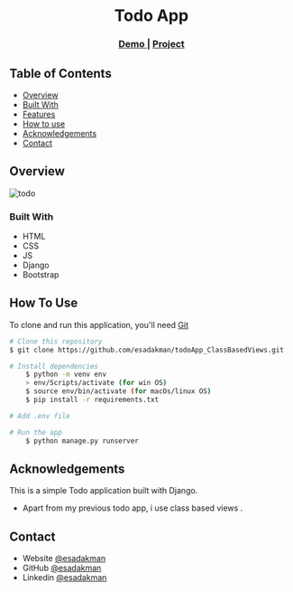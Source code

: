 <!-- Please update value in the {}  -->

<h1 align="center">Todo App</h1>

<div align="center">
  <h3>
    <a href="http://esadd.pythonanywhere.com/">
      Demo
    </a>
     | 
    <a href="https://github.com/esadakman/todoApp_ClassBasedViews">
      Project
    </a>
 
  </h3>
</div>

<!-- TABLE OF CONTENTS -->

## Table of Contents

- [Overview](#overview)
- [Built With](#built-with)
- [Features](#features)
- [How to use](#how-to-use)
- [Acknowledgements](#acknowledgements)
- [Contact](#contact)

<!-- OVERVIEW -->

## Overview

![todo](https://user-images.githubusercontent.com/98649983/188873857-358ee6a4-3bb1-4667-906d-23f828efdafe.gif)


### Built With

<!-- This section should list any major frameworks that you built your project using. Here are a few examples.-->

- HTML
- CSS
- JS
- Django
- Bootstrap

## How To Use

<!-- This is an example, please update according to your application -->

To clone and run this application, you'll need [Git](https://git-scm.com)

```bash
# Clone this repository
$ git clone https://github.com/esadakman/todoApp_ClassBasedViews.git

# Install dependencies
    $ python -m venv env
    > env/Scripts/activate (for win OS)
    $ source env/bin/activate (for macOs/linux OS)
    $ pip install -r requirements.txt

# Add .env file

# Run the app
    $ python manage.py runserver
```

## Acknowledgements

This is a simple Todo application built with Django.
- Apart from my previous todo app, i use class based views .

## Contact

- Website [@esadakman](https://esadakman.github.io/)
- GitHub [@esadakman](https://github.com/esadakman)
- Linkedin [@esadakman](https://www.linkedin.com/in/esadakman/)
